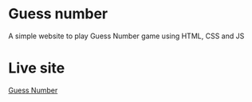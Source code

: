 # Guess number
A simple website to play Guess Number game using HTML, CSS and JS

# Live site
[Guess Number](https://theksbd.github.io/guess-number/)
